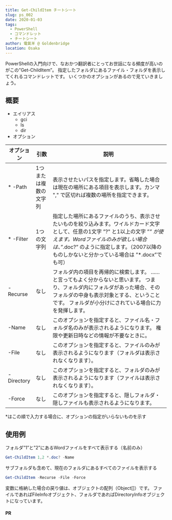 ```yaml
---
title: Get-ChildItem チートシート
slug: ps_002
date: 2020-01-03
tags:
  - PowerShell
  - コマンドレット
  - チートシート
author: 電氣羊 @ Goldenbridge
location: Osaka
---
```


<!-- リダイレクト設定済み -->

PowerShellの入門向けで、なおかつ翻訳者にとってお世話になる頻度が高いのがこの”Get-ChildItem”。
指定したフォルダにあるファイル・フォルダを表示してくれるコマンドレットです。
いくつかのオプションがあるので見ていきましょう。

## 概要
- エイリアス
  - gci
  - ls
  - dir
- オプション

| オプション | 引数 | 説明 |
|---|---|---|
| * -Path | 1つまたは複数の文字列 | 表示させたいパスを指定します。省略した場合は現在の場所にある項目を表示します。カンマ "," で区切れば複数の場所を指定できます。 |
| * -Filter | 1つの文字列 | 指定した場所にあるファイルのうち、表示させたいものを絞り込みます。ワイルドカード文字として、任意の1文字 ”?" と1以上の文字 ”*” が使えます。Wordファイルのみが欲しい場合は、”*.doc?” のように指定します。（2007以降のものしかないと分かっている場合は ”*.docx”でも可） |
| -Recurse | なし | フォルダ内の項目を再帰的に検索します。 ……と言ってもよく分からないと思います。 つまり、フォルダ内にフォルダがあった場合、そのフォルダの中身も表示対象とする、ということです。 フォルダが小分けにされている場合に力を発揮します。 |
| -Name | なし | このオプションを指定すると、ファイル名・フォルダ名のみが表示されるようになります。 権限や更新日時などの情報が不要なときに。 |
| -File | なし | このオプションを指定すると、ファイルのみが表示されるようになります（フォルダは表示されなくなります）。 |
| -Directory | なし | このオプションを指定すると、フォルダのみが表示されるようになります（ファイルは表示されなくなります）。|
| -Force | なし | このオプションを指定すると、隠しフォルダ・隠しファイルも表示されるようになります。|

*はこの順で入力する場合に、オプションの指定がいらないものを示す

## 使用例
フォルダ”1”と”2”にあるWordファイルをすべて表示する（名前のみ）

```powershell
Get-ChildItem 1,2 *.doc? -Name
```

サブフォルダも含めて、現在のフォルダにあるすべてのファイルを表示する

```powershell
Get-ChildItem -Recurse -File -Force
```

変数に格納した場合の戻り値は、オブジェクトの配列（Object[]）です。
ファイルであればFileInfoオブジェクト、フォルダであればDirectoryInfoオブジェクトになっています。

#### PR
<ad-set :ad="'ps'" />

<link-to></link-to>